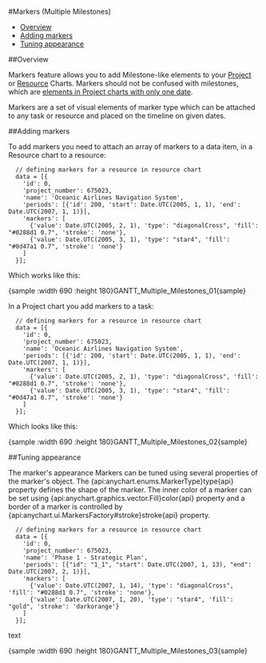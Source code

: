 #Markers (Multiple Milestones)

* [Overview](#overview)
* [Adding markers](#adding_markers)
* [Tuning appearance](#tuning_appearance)

##Overview

Markers feature allows you to add Milestone-like elements to your [Project](Project_Chart) or [Resource](Resource_Chart) Charts. Markers should not be confused with milestones, which are [elements in Project charts with only one date](Project_Chart#tasks_types).

Markers are a set of visual elements of marker type which can be attached to any task or resource and placed on the timeline on given dates.

##Adding markers

To add markers you need to attach an array of markers to a data item, in a Resource chart to a resource:

```
  // defining markers for a resource in resource chart
  data = [{
    'id': 0,
    'project_number': 675023,
    'name': 'Oceanic Airlines Navigation System',
    'periods': [{'id': 200, 'start': Date.UTC(2005, 1, 1), 'end': Date.UTC(2007, 1, 1)}],
    'markers': [
      {'value': Date.UTC(2005, 2, 1), 'type': "diagonalCross", 'fill': "#0288d1 0.7", 'stroke': 'none'},
      {'value': Date.UTC(2005, 3, 1), 'type': "star4", 'fill': "#0d47a1 0.7", 'stroke': 'none'}
    ]
  }];
```

Which works like this:

{sample :width 690 :height 180}GANTT\_Multiple\_Milestones\_01{sample}

In a Project chart you add markers to a task:

```
  // defining markers for a resource in resource chart
  data = [{
    'id': 0,
    'project_number': 675023,
    'name': 'Oceanic Airlines Navigation System',
    'periods': [{'id': 200, 'start': Date.UTC(2005, 1, 1), 'end': Date.UTC(2007, 1, 1)}],
    'markers': [
      {'value': Date.UTC(2005, 2, 1), 'type': "diagonalCross", 'fill': "#0288d1 0.7", 'stroke': 'none'},
      {'value': Date.UTC(2005, 3, 1), 'type': "star4", 'fill': "#0d47a1 0.7", 'stroke': 'none'}
    ]
  }];
```

Which looks like this:

{sample :width 690 :height 180}GANTT\_Multiple\_Milestones\_02{sample}

##Tuning appearance

The marker's appearance Markers can be tuned using several properties of the marker's object. The {api:anychart.enums.MarkerType}type{api} property defines the shape of the marker. The inner color of a marker can be set using {api:anychart.graphics.vector.Fill}color{api} property and a border of a marker is controlled by {api:anychart.ui.MarkersFactory#stroke}stroke{api} property.

```
  // defining markers for a resource in resource chart
  data = [{
    'id': 0,
    'project_number': 675023,
    'name': 'Phase 1 - Strategic Plan',
    'periods': [{"id": "1_1", "start": Date.UTC(2007, 1, 13), "end": Date.UTC(2007, 2, 1)}],
    'markers': [
      {'value': Date.UTC(2007, 1, 14), 'type': "diagonalCross", 'fill': "#0288d1 0.7", 'stroke': 'none'},
      {'value': Date.UTC(2007, 1, 20), 'type': "star4", 'fill': "gold", 'stroke': 'darkorange'}
    ]
  }];
```

text

{sample :width 690 :height 180}GANTT\_Multiple\_Milestones\_03{sample}
